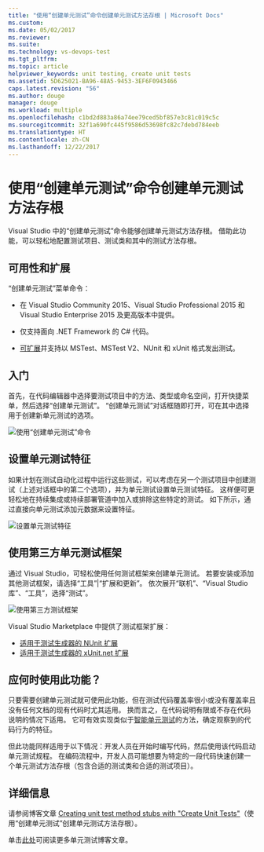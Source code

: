 ```yaml
---
title: "使用“创建单元测试”命令创建单元测试方法存根 | Microsoft Docs"
ms.custom: 
ms.date: 05/02/2017
ms.reviewer: 
ms.suite: 
ms.technology: vs-devops-test
ms.tgt_pltfrm: 
ms.topic: article
helpviewer_keywords: unit testing, create unit tests
ms.assetid: 5D625021-BA96-48A5-9453-3EF6F0943466
caps.latest.revision: "56"
ms.author: douge
manager: douge
ms.workload: multiple
ms.openlocfilehash: c1bd2d883a86a74ee79ced5bf857e3c81c019c5c
ms.sourcegitcommit: 32f1a690fc445f9586d53698fc82c7debd784eeb
ms.translationtype: HT
ms.contentlocale: zh-CN
ms.lasthandoff: 12/22/2017
---
```

# <a name="create-unit-test-method-stubs-with-the-create-unit-tests-command"></a>使用“创建单元测试”命令创建单元测试方法存根

Visual Studio 中的“创建单元测试”命令能够创建单元测试方法存根。 借助此功能，可以轻松地配置测试项目、测试类和其中的测试方法存根。 

## <a name="availability-and-extensions"></a>可用性和扩展

“创建单元测试”菜单命令：

* 在 Visual Studio Community 2015、Visual Studio Professional 2015 和 Visual Studio Enterprise 2015 及更高版本中提供。

* 仅支持面向 .NET Framework 的 C# 代码。

* [可扩展](#extend-framework)并支持以 MSTest、MSTest V2、NUnit 和 xUnit 格式发出测试。

## <a name="get-started"></a>入门

首先，在代码编辑器中选择要测试项目中的方法、类型或命名空间，打开快捷菜单，然后选择“创建单元测试”。 “创建单元测试”对话框随即打开，可在其中选择用于创建新单元测试的选项。

![使用“创建单元测试”命令](media/createunittestcommand.png)

## <a name="setting-unit-test-traits"></a>设置单元测试特征

如果计划在测试自动化过程中运行这些测试，可以考虑在另一个测试项目中创建测试（上述对话框中的第二个选项），并为单元测试设置单元测试特征。 这样便可更轻松地在持续集成或持续部署管道中加入或排除这些特定的测试。 如下所示，通过直接向单元测试添加元数据来设置特征。 

![设置单元测试特征](media/createunittest.png)

<a name="extend-framework"></a>
## <a name="using-third-party-unit-test-frameworks"></a>使用第三方单元测试框架

通过 Visual Studio，可轻松使用任何测试框架来创建单元测试。 若要安装或添加其他测试框架，请选择“工具”|“扩展和更新”。
依次展开“联机”、“Visual Studio 库”、“工具”，选择“测试”。 

![使用第三方测试框架](media/createunittestfx.png)

Visual Studio Marketplace 中提供了测试框架扩展：

* [适用于测试生成器的 NUnit 扩展](https://marketplace.visualstudio.com/items?itemName=NUnitDevelopers.TestGeneratorNUnitextension)
* [适用于测试生成器的 xUnit.net 扩展](https://marketplace.visualstudio.com/items?itemName=BradWilson.xUnitnetTestExtensions)

## <a name="when-should-i-use-this-feature"></a>应何时使用此功能？

只要需要创建单元测试就可使用此功能，但在测试代码覆盖率很小或没有覆盖率且没有任何文档的现有代码时尤其适用。 换而言之，在代码说明有限或不存在代码说明的情况下适用。 它可有效实现类似于[智能单元测试](http://blogs.msdn.com/b/visualstudioalm/archive/2014/11/19/introducing-smart-unit-tests.aspx)的方法，确定观察到的代码行为的特征。

但此功能同样适用于以下情况：开发人员在开始时编写代码，然后使用该代码启动单元测试规程。 在编码流程中，开发人员可能想要为特定的一段代码快速创建一个单元测试方法存根（包含合适的测试类和合适的测试项目）。 

## <a name="more-information"></a>详细信息

请参阅博客文章 [Creating unit test method stubs with "Create Unit Tests"](https://blogs.msdn.microsoft.com/visualstudioalm/2015/03/06/creating-unit-test-method-stubs-with-create-unit-tests/)（使用“创建单元测试”创建单元测试方法存根）。

单击[此处](https://blogs.msdn.microsoft.com/visualstudioalm/tag/unit-testing/)可阅读更多单元测试博客文章。
